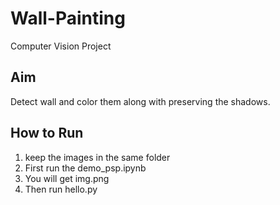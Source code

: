 # Wall-Painting

Computer Vision Project

## Aim 
Detect wall and color them along with preserving the shadows.


## How to Run

1. keep the images in the same folder
2. First run the demo_psp.ipynb
3. You will get img.png
4. Then run hello.py
